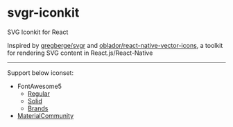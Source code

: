 # svgr-iconkit
SVG Iconkit for React

Inspired by [gregberge/svgr](https://github.com/gregberge/svgr) and [oblador/react-native-vector-icons](https://github.com/oblador/react-native-vector-icons), a toolkit for rendering SVG content in React.js/React-Native

---

Support below iconset:

- FontAwesome5
  - [Regular](/packages/ext-fontawesome5)
  - [Solid](/packages/ext-fontawesome5-solid)
  - [Brands](/packages/ext-fontawesome5-brands)
- [MaterialCommunity](/packages/ext-material-community)

